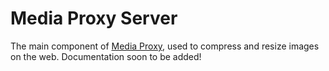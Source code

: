 # Media Proxy Server

The main component of [Media Proxy](https://github.com/ThePicoNerd/mediaproxy), used to compress and resize images on the web. Documentation soon to be added!
